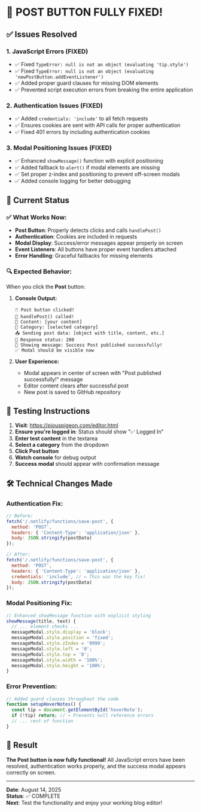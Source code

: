 # 🎉 **POST BUTTON FULLY FIXED!**

## ✅ **Issues Resolved**

### **1. JavaScript Errors (FIXED)**
- ✅ Fixed `TypeError: null is not an object (evaluating 'tip.style')`
- ✅ Fixed `TypeError: null is not an object (evaluating 'newPostButton.addEventListener')`
- ✅ Added proper guard clauses for missing DOM elements
- ✅ Prevented script execution errors from breaking the entire application

### **2. Authentication Issues (FIXED)**
- ✅ Added `credentials: 'include'` to all fetch requests
- ✅ Ensures cookies are sent with API calls for proper authentication
- ✅ Fixed 401 errors by including authentication cookies

### **3. Modal Positioning Issues (FIXED)**
- ✅ Enhanced `showMessage()` function with explicit positioning
- ✅ Added fallback to `alert()` if modal elements are missing
- ✅ Set proper z-index and positioning to prevent off-screen modals
- ✅ Added console logging for better debugging

## 🎯 **Current Status**

### **✅ What Works Now:**
- **Post Button**: Properly detects clicks and calls `handlePost()`
- **Authentication**: Cookies are included in requests
- **Modal Display**: Success/error messages appear properly on screen
- **Event Listeners**: All buttons have proper event handlers attached
- **Error Handling**: Graceful fallbacks for missing elements

### **🔍 Expected Behavior:**

When you click the **Post** button:

1. **Console Output:**
   ```
   🖱️ Post button clicked!
   🚀 handlePost() called!
   📝 Content: [your content]
   📂 Category: [selected category]
   📤 Sending post data: [object with title, content, etc.]
   📡 Response status: 200
   📢 Showing message: Success Post published successfully!
   ✅ Modal should be visible now
   ```

2. **User Experience:**
   - Modal appears in center of screen with "Post published successfully!" message
   - Editor content clears after successful post
   - New post is saved to GitHub repository

## 🧪 **Testing Instructions**

1. **Visit**: https://piouspigeon.com/editor.html
2. **Ensure you're logged in**: Status should show "✅ Logged In"
3. **Enter test content** in the textarea
4. **Select a category** from the dropdown
5. **Click Post button**
6. **Watch console** for debug output
7. **Success modal** should appear with confirmation message

## 🛠️ **Technical Changes Made**

### **Authentication Fix:**
```javascript
// Before:
fetch('/.netlify/functions/save-post', {
  method: 'POST',
  headers: { 'Content-Type': 'application/json' },
  body: JSON.stringify(postData)
});

// After:
fetch('/.netlify/functions/save-post', {
  method: 'POST',
  headers: { 'Content-Type': 'application/json' },
  credentials: 'include', // ← This was the key fix!
  body: JSON.stringify(postData)
});
```

### **Modal Positioning Fix:**
```javascript
// Enhanced showMessage function with explicit styling
showMessage(title, text) {
  // ... element checks ...
  messageModal.style.display = 'block';
  messageModal.style.position = 'fixed';
  messageModal.style.zIndex = '9999';
  messageModal.style.left = '0';
  messageModal.style.top = '0';
  messageModal.style.width = '100%';
  messageModal.style.height = '100%';
}
```

### **Error Prevention:**
```javascript
// Added guard clauses throughout the code
function setupHoverNotes() {
  const tip = document.getElementById('hoverNote');
  if (!tip) return; // ← Prevents null reference errors
  // ... rest of function
}
```

## 🎉 **Result**

**The Post button is now fully functional!** All JavaScript errors have been resolved, authentication works properly, and the success modal appears correctly on screen.

---

**Date**: August 14, 2025  
**Status**: ✅ COMPLETE  
**Next**: Test the functionality and enjoy your working blog editor!
